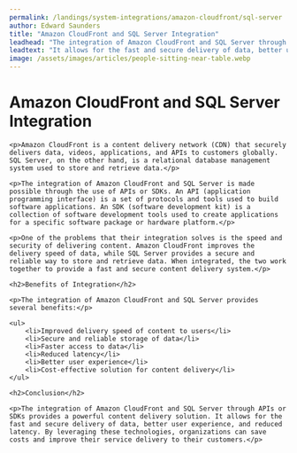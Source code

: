 ```yaml
---
permalink: /landings/system-integrations/amazon-cloudfront/sql-server
author: Edward Saunders
title: "Amazon CloudFront and SQL Server Integration"
leadhead: "The integration of Amazon CloudFront and SQL Server through APIs or SDKs provides a powerful content delivery solution"
leadtext: "It allows for the fast and secure delivery of data, better user experience, and reduced latency. By leveraging these technologies, organizations can save costs and improve their service delivery to their customers."
image: /assets/images/articles/people-sitting-near-table.webp
---
```

<div class="arttext">	<h1>Amazon CloudFront and SQL Server Integration</h1>
	
	<p>Amazon CloudFront is a content delivery network (CDN) that securely delivers data, videos, applications, and APIs to customers globally. SQL Server, on the other hand, is a relational database management system used to store and retrieve data.</p>
	
	<p>The integration of Amazon CloudFront and SQL Server is made possible through the use of APIs or SDKs. An API (application programming interface) is a set of protocols and tools used to build software applications. An SDK (software development kit) is a collection of software development tools used to create applications for a specific software package or hardware platform.</p>
	
	<p>One of the problems that their integration solves is the speed and security of delivering content. Amazon CloudFront improves the delivery speed of data, while SQL Server provides a secure and reliable way to store and retrieve data. When integrated, the two work together to provide a fast and secure content delivery system.</p>
	
	<h2>Benefits of Integration</h2>
	
	<p>The integration of Amazon CloudFront and SQL Server provides several benefits:</p>
	
	<ul>
		<li>Improved delivery speed of content to users</li>
		<li>Secure and reliable storage of data</li>
		<li>Faster access to data</li>
		<li>Reduced latency</li>
		<li>Better user experience</li>
		<li>Cost-effective solution for content delivery</li>
	</ul>
	
	<h2>Conclusion</h2>
	
	<p>The integration of Amazon CloudFront and SQL Server through APIs or SDKs provides a powerful content delivery solution. It allows for the fast and secure delivery of data, better user experience, and reduced latency. By leveraging these technologies, organizations can save costs and improve their service delivery to their customers.</p>
</div>